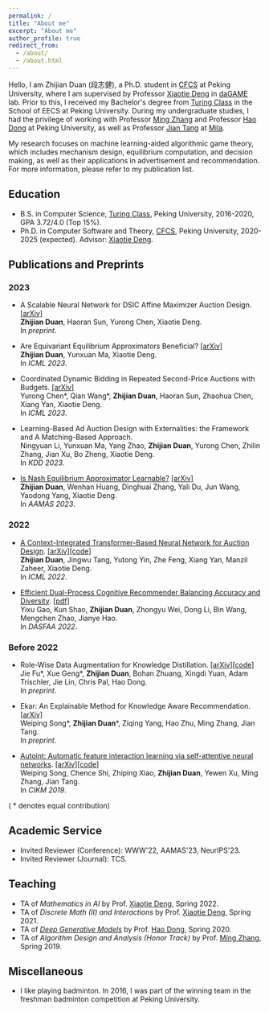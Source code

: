 ```yaml
---
permalink: /
title: "About me"
excerpt: "About me"
author_profile: true
redirect_from: 
  - /about/
  - /about.html
---
```


Hello, I am Zhijian Duan (段志健), a Ph.D. student in [CFCS](cfcs.pku.edu.cn/english/) at Peking University, where I am supervised by Professor [Xiaotie Deng](https://cfcs.pku.edu.cn/english/people/faculty/xiaotiedeng/index.htm) in [daGAME](https://dagame.pku.edu.cn/) lab. 
Prior to this, I received my Bachelor's degree from [Turing Class](https://cfcs.pku.edu.cn/english/research/turing_program/introduction1/index.htm) in the School of EECS at Peking University. 
During my undergraduate studies, I had the privilege of working with Professor [Ming Zhang](http://net.pku.edu.cn/dlib/mzhang/) and Professor [Hao Dong](https://zsdonghao.github.io/) at Peking University, as well as Professor [Jian Tang](https://jian-tang.com/) at [Mila](https://mila.quebec/en/).

My research focuses on machine learning-aided algorithmic game theory, which includes mechanism design, equilibrium computation, and decision making, as well as their applications in advertisement and recommendation. For more information, please refer to my publication list.

## Education
* B.S. in Computer Science, [Turing Class](https://cfcs.pku.edu.cn/english/research/turing_program/introduction1/index.htm), Peking University, 2016-2020, GPA 3.72/4.0 (Top 15%).
* Ph.D. in Computer Software and Theory, [CFCS](cfcs.pku.edu.cn/english/), Peking University, 2020-2025 (expected). Advisor: [Xiaotie Deng](https://cfcs.pku.edu.cn/english/people/faculty/xiaotiedeng/index.htm).

## Publications and Preprints

### 2023  
* A Scalable Neural Network for DSIC Affine Maximizer Auction Design. [[arXiv]](https://arxiv.org/abs/2305.12162)  
**Zhijian Duan**, Haoran Sun, Yurong Chen, Xiaotie Deng.  
In *preprint*.

* Are Equivariant Equilibrium Approximators Beneficial? [[arXiv]](https://arxiv.org/abs/2301.11481)  
**Zhijian Duan**, Yunxuan Ma, Xiaotie Deng.  
In *ICML 2023*. 

* Coordinated Dynamic Bidding in Repeated Second-Price Auctions with Budgets. [[arXiv]](https://arxiv.org/abs/2306.07709)  
Yurong Chen\*, Qian Wang\*, **Zhijian Duan**, Haoran Sun, Zhaohua Chen, Xiang Yan, Xiaotie Deng.  
In *ICML 2023*.

* Learning-Based Ad Auction Design with Externalities: the Framework and A Matching-Based Approach.  
Ningyuan Li, Yunxuan Ma, Yang Zhao, **Zhijian Duan**, Yurong Chen, Zhilin Zhang, Jian Xu, Bo Zheng, Xiaotie Deng.  
In *KDD 2023*.

* [Is Nash Equilibrium Approximator Learnable?](https://dl.acm.org/doi/10.5555/3545946.3598642) [[arXiv]](https://arxiv.org/abs/2108.07472)  
**Zhijian Duan**, Wenhan Huang, Dinghuai Zhang, Yali Du, Jun Wang, Yaodong Yang, Xiaotie Deng.  
In *AAMAS 2023*.

### 2022
* [A Context-Integrated Transformer-Based Neural Network for Auction Design](https://proceedings.mlr.press/v162/duan22a/duan22a.pdf). [[arXiv]](https://arxiv.org/abs/2201.12489)[[code]](https://github.com/zjduan/CITransNet)    
**Zhijian Duan**, Jingwu Tang, Yutong Yin, Zhe Feng, Xiang Yan, Manzil Zaheer, Xiaotie Deng.  
In *ICML 2022*.

* [Efficient Dual-Process Cognitive Recommender Balancing Accuracy and Diversity](https://link.springer.com/chapter/10.1007/978-3-031-00129-1_33). [[pdf]](https://link.springer.com/chapter/10.1007/978-3-031-00129-1_33)  
Yixu Gao, Kun Shao, **Zhijian Duan**, Zhongyu Wei, Dong Li, Bin Wang, Mengchen Zhao, Jianye Hao.  
In *DASFAA 2022*.

### Before 2022
* Role-Wise Data Augmentation for Knowledge Distillation. [[arXiv]](https://arxiv.org/abs/2004.08861)[[code]](https://github.com/bigaidream-projects/role-kd)  
Jie Fu\*, Xue Geng\*, **Zhijian Duan**, Bohan Zhuang, Xingdi Yuan, Adam Trischler, Jie Lin, Chris Pal, Hao Dong.  
In *preprint*.

* Ekar: An Explainable Method for Knowledge Aware Recommendation. [[arXiv]](https://arxiv.org/abs/1906.09506)  
Weiping Song\*, **Zhijian Duan**\*, Ziqing Yang, Hao Zhu, Ming Zhang, Jian Tang.  
In *preprint*.

* [Autoint: Automatic feature interaction learning via self-attentive neural networks](https://dl.acm.org/doi/10.1145/3357384.3357925). [[arXiv]](https://arxiv.org/abs/1810.11921)[[code]](https://github.com/shichence/AutoInt)  
Weiping Song, Chence Shi, Zhiping Xiao, **Zhijian Duan**, Yewen Xu, Ming Zhang, Jian Tang.  
In *CIKM 2019*.

( * denotes equal contribution)

## Academic Service
* Invited Reviewer (Conference): WWW'22, AAMAS'23, NeurIPS'23.  
* Invited Reviewer (Journal): TCS.  

## Teaching
* TA of _Mathematics in AI_ by Prof. [Xiaotie Deng](https://cfcs.pku.edu.cn/english/people/faculty/xiaotiedeng/index.htm), Spring 2022.  
* TA of _Discrete Math (II) and Interactions_ by Prof. [Xiaotie Deng](https://cfcs.pku.edu.cn/english/people/faculty/xiaotiedeng/index.htm), Spring 2021. 
* TA of [_Deep Generative Models_](https://deep-generative-models.github.io/) by Prof. [Hao Dong](https://zsdonghao.github.io/), Spring 2020.  
* TA of _Algorithm Design and Analysis (Honor Track)_ by Prof. [Ming Zhang](http://net.pku.edu.cn/dlib/mzhang/), Spring 2019.  

## Miscellaneous
* I like playing badminton. In 2016, I was part of the winning team in the freshman badminton competition at Peking University. 
